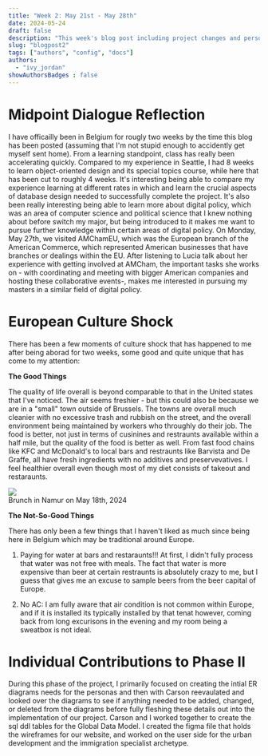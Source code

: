 ```yaml
---
title: "Week 2: May 21st - May 28th"
date: 2024-05-24
draft: false
description: "This week's blog post including project changes and personal observations. "
slug: "blogpost2"  
tags: ["authors", "config", "docs"]
authors:
  - "ivy_jordan"
showAuthorsBadges : false
---
```

# **Midpoint Dialogue Reflection**
I have officailly been in Belgium for rougly two weeks by the time this blog has been posted (assuming that I'm not stupid enough to accidently get myself sent home). From a learning standpoint, class has really been accelerating quickly. Compared to my experience in Seattle, I had 8 weeks to learn object-oriented design and its special topics course, while here that has been cut to roughly 4 weeks. It's interesting being able to compare my experience learning at different rates in which and learn the crucial aspects of database design needed to successfully complete the project. It's also been really interesting being able to learn more about digital policy, which was an area of computer science and political science that I knew nothing about before switch my major, but being introduced to it makes me want to pursue further knowledge within certain areas of digital policy. On Monday, May 27th, we visited AMChamEU, which was the European branch of the American Commerce, which represented American businesses that have branches or dealings within the EU. After listening to Lucia talk about her experience with getting involved at AMCham, the important tasks she works on - with coordinating and meeting with bigger American companies and hosting these collaborative events-, makes me interested in pursuing my masters in a similar field of digital policy.  

# **European Culture Shock**
There has been a few moments of culture shock that has happened to me after being aborad for two weeks, some good and quite unique that has come to my attention: 

**The Good Things**

The quality of life overall is beyond comparable to that in the United states that I've noticed. The air seems freshier - but this could also be because we are in a "small" town outside of Brussels. The towns are overall much cleanier with no excessive trash and rubbish on the street, and the overall environment being maintained by workers who throughly do their job. The food is better, not just in terms of cusinines and restraunts available within a half mile, but the quality of the food is better as well. From fast food chains like KFC and McDonald's to local bars and restraunts like Barvista and De Graffe, all have fresh ingredients with no additives and preservevatives. I feel healthier overall even though most of my diet consists of takeout and restaraunts. 


<img src="https://i.imgur.com/quwuGqX.jpeg"/>
<figcaption>Brunch in Namur on May 18th, 2024</figcaption>


**The Not-So-Good Things**

There has only been a few things that I haven't liked as much since being here in Belgium which may be traditional around Europe. 

1) Paying for water at bars and restaraunts!!! At first, I didn't fully process that water was not free with meals. The fact that water is more expensive than beer at certain restraunts is absolutely crazy to me, but I guess that gives me an excuse to sample beers from the beer capital of Europe.

2) No AC: I am fully aware that air condition is not common within Europe, and if it is installed its typically installed by that tenat however, coming back from long excurisons in the evening and my room being a sweatbox is not ideal. 


# **Individual Contributions to Phase II**
During this phase of the project, I primarily focused on creating the intial ER diagrams needs for the personas and then with Carson reevaulated and looked over the diagrams to see if anything needed to be added, changed, or deleted from the diagrams before fully fleshing these details out into the implementation of our project. Carson and I worked together to create the sql ddl tables for the  Global Data Model. I created the figma file that holds the wireframes for our website, and worked on the user side for the urban development and the immigration specialist archetype. 